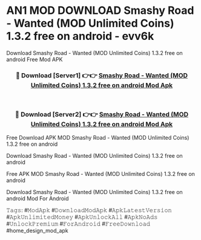 # AN1 MOD DOWNLOAD Smashy Road - Wanted (MOD Unlimited Coins) 1.3.2 free on android - evv6k
Download Smashy Road - Wanted (MOD Unlimited Coins) 1.3.2 free on android Free Mod APK

<div align="center">
<h3>🔴 Download [Server1] 👉👉 <a href="https://apk-comot.site?title=Smashy_Road_-_Wanted_(MOD_Unlimited_Coins)_1.3.2_free_on_android">Smashy Road - Wanted (MOD Unlimited Coins) 1.3.2 free on android Mod Apk</a></h3><br>

<h3>🔴 Download [Server2] 👉👉 <a href="https://apk-comot.site?title=Smashy_Road_-_Wanted_(MOD_Unlimited_Coins)_1.3.2_free_on_android">Smashy Road - Wanted (MOD Unlimited Coins) 1.3.2 free on android Mod Apk</a></h3>
</div>


Free Download APK MOD Smashy Road - Wanted (MOD Unlimited Coins) 1.3.2 free on android

Download Smashy Road - Wanted (MOD Unlimited Coins) 1.3.2 free on android 

Free APK MOD Smashy Road - Wanted (MOD Unlimited Coins) 1.3.2 free on android 

Download Smashy Road - Wanted (MOD Unlimited Coins) 1.3.2 free on android Mod For Android

𝚃𝚊𝚐𝚜: #𝙼𝚘𝚍𝙰𝚙𝚔 #𝙳𝚘𝚠𝚗𝚕𝚘𝚊𝚍𝙼𝚘𝚍𝙰𝚙𝚔 #𝙰𝚙𝚔𝙻𝚊𝚝𝚎𝚜𝚝𝚅𝚎𝚛𝚜𝚒𝚘𝚗 #𝙰𝚙𝚔𝚄𝚗𝚕𝚒𝚖𝚒𝚝𝚎𝚍𝙼𝚘𝚗𝚎𝚢 #𝙰𝚙𝚔𝚄𝚗𝚕𝚘𝚌𝚔𝙰𝚕𝚕 #𝙰𝚙𝚔𝙽𝚘𝙰𝚍𝚜 #𝚄𝚗𝚕𝚘𝚌𝚔𝙿𝚛𝚎𝚖𝚒𝚞𝚖 #𝙵𝚘𝚛𝙰𝚗𝚍𝚛𝚘𝚒𝚍 #𝙵𝚛𝚎𝚎𝙳𝚘𝚠𝚗𝚕𝚘𝚊𝚍 #home_design_mod_apk